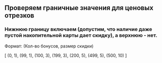 ## Проверяем граничные значения для ценовых отрезков
### Нижнюю границу включаем (допустим, что наличие даже пустой накопительной карты дает скидку), а верхнюю - нет.

Формат: (Кол-во бонуcов, размер скидки)

[
(0, 1),
(99, 1),
(100, 3),
(199, 3),
(200, 5), 
(499, 5),
(500, 10)
]
